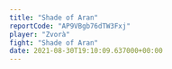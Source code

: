 ```yaml
---
title: "Shade of Aran"
reportCode: "AP9VBgb76dTW3Fxj"
player: "Zvorà"
fight: "Shade of Aran"
date: 2021-08-30T19:10:09.637000+00:00
---
```

